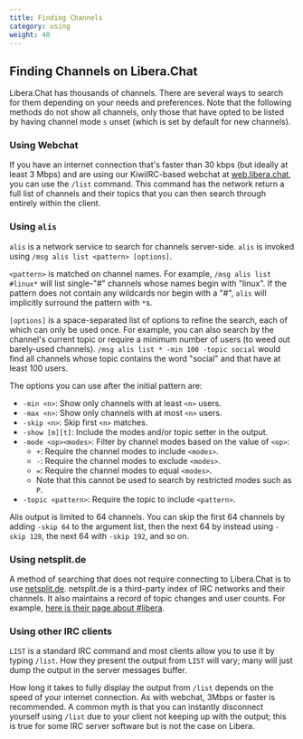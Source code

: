 ```yaml
---
title: Finding Channels
category: using
weight: 40
---
```


## Finding Channels on Libera.Chat

Libera.Chat has thousands of channels. There are several ways to
search for them depending on your needs and preferences.
Note that the following methods do not show all channels,
only those that have opted to be listed by having channel mode `s` unset
(which is set by default for new channels).

### Using Webchat

If you have an internet connection that's faster than 30 kbps
(but ideally at least 3 Mbps) and are using our KiwiIRC-based webchat at
[web.libera.chat](https://web.libera.chat), you can use the `/list` command.
This command has the network return a full list of channels and their
topics that you can then search through entirely within the client.

### Using `alis`

`alis` is a network service to search for channels server-side.
`alis` is invoked using `/msg alis list <pattern> [options]`.

`<pattern>` is matched on channel names.
For example, `/msg alis list #linux*` will list single-"#" channels whose
names begin with "linux". If the pattern does not contain any wildcards
nor begin with a "#", `alis` will implicitly surround the pattern with `*`s.

`[options]` is a space-separated list of options to refine the search,
each of which can only be used once.
For example, you can also search by the channel's current topic or
require a minimum number of users (to weed out barely-used channels).
`/msg alis list * -min 100 -topic social` would find all channels whose
topic contains the word "social" and that have at least 100 users.

The options you can use after the initial pattern are:
- `-min <n>`: Show only channels with at least `<n>` users.
- `-max <n>`: Show only channels with at most `<n>` users.
- `-skip <n>`: Skip first `<n>` matches.
- `-show [m][t]`: Include the modes and/or topic setter in the output.
- `-mode <op><modes>`: Filter by channel modes based on the value of `<op>`:
  - `+`: Require the channel modes to include `<modes>`.
  - `-`: Require the channel modes to exclude `<modes>`.
  - `=`: Require the channel modes to equal `<modes>`.
  - Note that this cannot be used to search by restricted modes such as `P`.
- `-topic <pattern>`: Require the topic to include `<pattern>`.

Alis output is limited to 64 channels. You can skip the first 64 channels by
adding `-skip 64` to the argument list, then the next 64 by instead using
`-skip 128`, the next 64 with `-skip 192`, and so on.

### Using netsplit.de

A method of searching that does not require connecting to Libera.Chat is to
use [netsplit.de](https://netsplit.de/channels/?net=libera.chat).
netsplit.de is a third-party index of IRC networks and their channels.
It also maintains a record of topic changes and user counts.
For example, [here is their page about #libera][0].

[0]: https://netsplit.de/channels/details.php?room=%23libera&net=Libera.Chat

### Using other IRC clients

`LIST` is a standard IRC command and most clients allow you to use it by
typing `/list`. How they present the output from `LIST` will vary;
many will just dump the output in the server messages buffer.

How long it takes to fully display the output from `/list`
depends on the speed of your internet connection.
As with webchat, 3Mbps or faster is recommended.
A common myth is that you can instantly disconnect yourself using `/list`
due to your client not keeping up with the output;
this is true for some IRC server software but is not the case on Libera.

